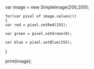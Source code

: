 

	
var image = new SimpleImage(200,200);

	for(var pixel of image.values())
	{
    var red = pixel.setRed(255);
    
	var green = pixel.setGreen(0);
    
	var blue = pixel.setBlue(255);
}
	
print(image);
